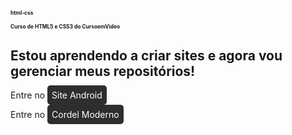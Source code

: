 # html-css
 
 <h1>Curso de HTML5 e CSS3 do CursoemVideo</h1>


<h2>Estou aprendendo a criar sites e agora vou gerenciar meus repositórios!</h2>
<p>Entre no <a href="https://jonasvlima.github.io/html-css/desafios/d010/android" target="_blank" class="one"> Site Android</a></p>
<p>Entre no <a href="https://jonasvlima.github.io/html-css/desafios/d012/" target="_blank" class="one">Cordel Moderno</a></p>


<style>
    h1 {
        font-size: 0.6em
    }

    a.one {
        color: white;
        background-color: rgb(46, 46, 46);
        border-radius: 5px;
        text-decoration: none;
        padding: 7px;
    }

    a.one:hover {
        color: white;
        background-color: rgb(70, 70, 70);
    }
</style>